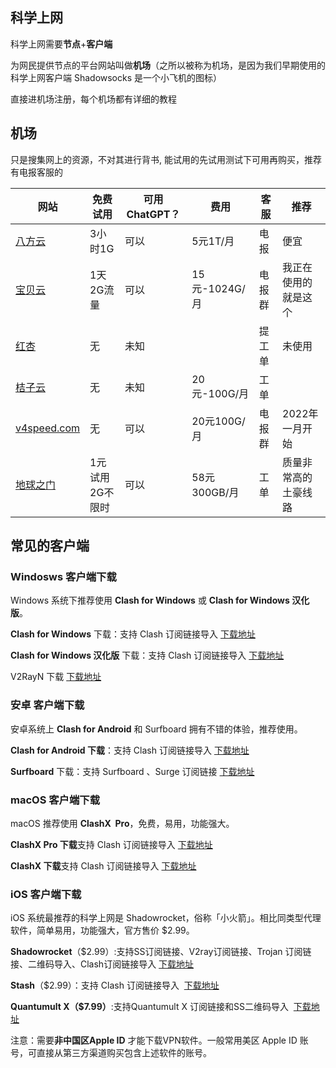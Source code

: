 ## 科学上网
科学上网需要**节点**+**客户端**

为网民提供节点的平台网站叫做**机场**（之所以被称为机场，是因为我们早期使用的科学上网客户端 Shadowsocks 是一个小飞机的图标）

直接进机场注册，每个机场都有详细的教程

## 机场

只是搜集网上的资源，不对其进行背书, 能试用的先试用测试下可用再购买，推荐有电报客服的

| 网站                                                                  | 免费试用      | 可用ChatGPT？ | 费用          | 客服  | 推荐         |
| ------------------------------------------------------------------- | --------- | ---------- | ----------- | --- | ---------- |
| [八方云](https://cn.bafangyun.vip/#/register?code=av6z5liR)            | 3小时1G     | 可以         | 5元1T/月      | 电报  |       便宜    |
| [宝贝云](https://v3ssy.xyz/#/register?code=taklZfoO)                   | 1天2G流量    | 可以         | 15元-1024G/月 | 电报群 | 我正在使用的就是这个 |
| [红杏](https://v2hx.xyz/#/register?code=pTYLvORd)                     | 无         | 未知         |             | 提工单 | 未使用        |
| [桔子云](https://juzi69.com/auth/register?code=2QjJ)                   | 无         | 未知         | 20元-100G/月  | 工单  | <br>       |
| [v4speed.com](https://20230331.v4speed.cc/#/register?code=RRCzB0A6) | 无         | 可以         | 20元100G/月   | 电报群 | 2022年一月开始  |
| [地球之门](https://user1.earthtor.com/#/register?code=AKMEtDjT)         | 1元试用2G不限时 | 可以         | 58元300GB/月  | 工单  | 质量非常高的土豪线路 |


## 常见的客户端

### Windosws 客户端下载

Windows 系统下推荐使用 **Clash for Windows** 或 **Clash for Windows 汉化版**。

**Clash for Windows** 下载：支持 Clash 订阅链接导入 [下载地址](https://github.com/Fndroid/clash_for_windows_pkg/releases)

**Clash for Windows 汉化版** 下载：支持 Clash 订阅链接导入 [下载地址](https://github.com/ender-zhao/Clash-for-Windows_Chinese/releases)

V2RayN 下载 [下载地址](https://github.com/2dust/v2rayN)

### 安卓 客户端下载

安卓系统上 **Clash for Android** 和 Surfboard 拥有不错的体验，推荐使用。

**Clash for Android 下载**：支持 Clash 订阅链接导入 [下载地址](https://github.com/ccg2018/ClashA/releases)

**Surfboard** 下载：支持 Surfboard 、Surge 订阅链接 [下载地址](https://manual.getsurfboard.com/)

### macOS 客户端下载

macOS 推荐使用 **ClashX  Pro**，免费，易用，功能强大。

**ClashX Pro 下载**支持 Clash 订阅链接导入 [下载地址](https://install.appcenter.ms/users/clashx/apps/clashx-pro/distribution_groups/public)

**ClashX 下载**支持 Clash 订阅链接导入 [下载地址](https://github.com/yichengchen/clashX/releases)

### iOS 客户端下载

iOS 系统最推荐的科学上网是 Shadowrocket，俗称「小火箭」。相比同类型代理软件，简单易用，功能强大，官方售价 $2.99。

**Shadowrocket**（$2.99）:支持SS订阅链接、V2ray订阅链接、Trojan 订阅链接、二维码导入、Clash订阅链接导入 [下载地址](https://apps.apple.com/us/app/shadowrocket/id932747118)

**Stash**（$2.99）：支持 Clash 订阅链接导入  [下载地址](https://apps.apple.com/app/stash/id1596063349)

**Quantumult X（$7.99）**:支持Quantumult X 订阅链接和SS二维码导入  [下载地址](https://apps.apple.com/us/app/quantumult-x/id1443988620)

注意：需要**非中国区Apple ID** 才能下载VPN软件。一般常用美区 Apple ID 账号，可直接从第三方渠道购买包含上述软件的账号。
